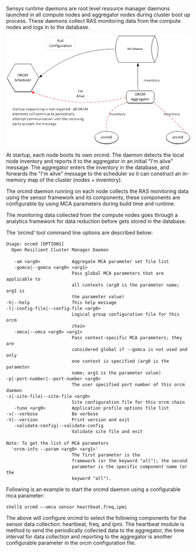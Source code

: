 Sensys runtime daemons are root level resource manager daemons launched in all compute nodes and aggregator nodes during cluster boot up process. These daemons collect RAS monitoring data from the compute nodes and logs in to the database.

![](3-Sensys-User-Guide/Sensys-Runtime-Daemons-Startup.png)

At startup, each node boots its own orcmd. The daemon detects the local node inventory and reports it to the aggregator in an initial "I'm alive" message. The aggregator enters the inventory in the database, and forwards the "I'm alive" message to the scheduler so it can construct an in-memory map of the cluster (nodes + inventory).

The orcmd daemon running on each node collects the RAS monitoring data using the sensor framework and its components, these components are configurable by using MCA parameters during build time and runtime.

The monitoring data collected from the compute nodes goes through a analytics framework for data reduction before gets stored in the database.

The ‘orcmd’ tool command line options are described below:
```
Usage: orcmd [OPTIONS]
  Open Resilient Cluster Manager Daemon

   -am <arg0>            Aggregate MCA parameter set file list
   -gomca|--gomca <arg0> <arg1>
                         Pass global MCA parameters that are applicable to
                         all contexts (arg0 is the parameter name; arg1 is
                         the parameter value)
-h|--help                This help message
-l|-config-file|--config-file <arg0>
                         Logical group configuration file for this orcm
                         chain
   -omca|--omca <arg0> <arg1>
                         Pass context-specific MCA parameters; they are
                         considered global if --gomca is not used and only
                         one context is specified (arg0 is the parameter
                         name; arg1 is the parameter value)
-p|-port-number|--port-number <arg0>
                         The user specified port number of this orcm daemon
-s|-site-file|--site-file <arg0>
                         Site configuration file for this orcm chain
   -tune <arg0>          Application profile options file list
-v|--verbose             Be verbose
-V|--version             Print version and exit
   -validate-config|--validate-config
                         Validate site file and exit

Note: To get the list of MCA parameters
  'orcm-info --param <arg0> <arg1>'
                         The first parameter is the
                         framework (or the keyword "all"); the second
                         parameter is the specific component name (or the
                         keyword "all").

```

Following is an example to start the orcmd daemon using a configurable mca parameter:
```
shell$ orcmd –-omca sensor heartbeat,freq,ipmi
```

The above will configure orcmd to select the following components for the sensor data collection: heartbeat, freq, and ipmi. The heartbeat module is method to send the periodically collected data to the aggregator, the time interval for data collection and reporting to the aggregator is another configurable parameter in the orcm configuration file.

